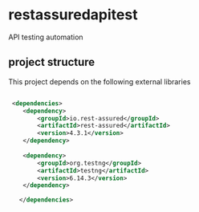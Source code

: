 # restassuredapitest
API testing automation 
## project structure
This project depends on the following external libraries
```Xml

 <dependencies>
   	<dependency>
   		<groupId>io.rest-assured</groupId>
   		<artifactId>rest-assured</artifactId>
   		<version>4.3.1</version>
   	</dependency>
   			
   	<dependency>
   		<groupId>org.testng</groupId>
   		<artifactId>testng</artifactId>
   		<version>6.14.3</version>
   	</dependency>

   </dependencies>
```
